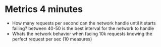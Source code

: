 # Metrics 4 minutes
- How many requests per second can the network handle until it starts failing? between 40-50 is the best interval for the network to handle
- Whats the network behavior when facing 10k requests knowing the perfect request per sec (10 measures)